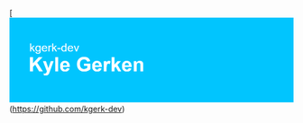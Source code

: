 [![MasterHead](https://github.com/kgerk-dev/kgerk-dev/blob/main/header.png)(https://github.com/kgerk-dev)